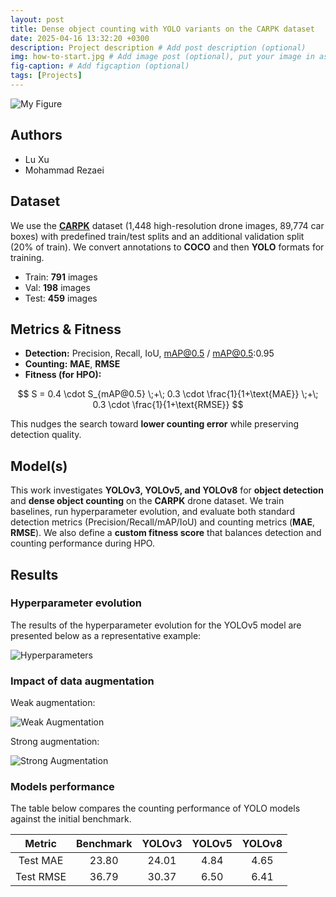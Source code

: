 ```yaml
---
layout: post
title: Dense object counting with YOLO variants on the CARPK dataset
date: 2025-04-16 13:32:20 +0300
description: Project description # Add post description (optional)
img: how-to-start.jpg # Add image post (optional), put your image in assets/img/
fig-caption: # Add figcaption (optional)
tags: [Projects]
---
```


![My Figure]({{site.baseurl}}/assets/img/we-in-rest.jpg)

## Authors
 - Lu Xu
 - Mohammad Rezaei

## Dataset
We use the [**CARPK**](https://lafi.github.io/LPN/) dataset (1,448 high-resolution drone images, 89,774 car boxes) with predefined train/test splits and an additional validation split (20% of train). We convert annotations to **COCO** and then **YOLO** formats for training.
- Train: **791** images
- Val: **198** images
- Test: **459** images

## Metrics & Fitness

- **Detection:** Precision, Recall, IoU, mAP@0.5 / mAP@0.5:0.95  
- **Counting:** **MAE**, **RMSE**  
- **Fitness (for HPO):**  

$$
S = 0.4 \cdot S_{mAP@0.5} \;+\; 0.3 \cdot \frac{1}{1+\text{MAE}} \;+\; 0.3 \cdot \frac{1}{1+\text{RMSE}}
$$

This nudges the search toward **lower counting error** while preserving detection quality.

## Model(s)
This work investigates **YOLOv3, YOLOv5, and YOLOv8** for **object detection** and **dense object counting** on the **CARPK** drone dataset. We train baselines, run hyperparameter evolution, and evaluate both standard detection metrics (Precision/Recall/mAP/IoU) and counting metrics (**MAE**, **RMSE**). We also define a **custom fitness score** that balances detection and counting performance during HPO.

## Results

### Hyperparameter evolution
The results of the hyperparameter evolution for the YOLOv5 model are presented below as a representative example:

![Hyperparameters]({{site.baseurl}}/assets/img/group3/1_hyperparameters.png)

### Impact of data augmentation
Weak augmentation:

![Weak Augmentation]({{site.baseurl}}/assets/img/group3/2_weak_augmentation.png)

Strong augmentation:

![Strong Augmentation]({{site.baseurl}}/assets/img/group3/3_strong_augmentation.png)

### Models performance

The table below compares the counting performance of YOLO models against the initial benchmark.

|Metric|Benchmark|YOLOv3|YOLOv5|YOLOv8|
|:-:|:-:|:-:|:-:|:-:|
|Test MAE|23.80|24.01|4.84|4.65|
|Test RMSE|36.79|30.37|6.50|6.41|